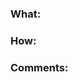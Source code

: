 ### What:

<!-- What changes are being made? What feature/bug is being fixed here? (#WR-) -->

### How:

<!-- How were these changes implemented? -->

### Comments:

<!-- feel free to add additional comments -->
